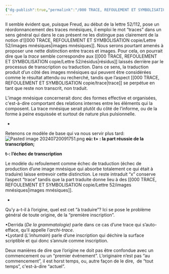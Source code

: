 ```yaml
---
{"dg-publish":true,"permalink":"/000 TRACE, REFOULEMENT ET SYMBOLISATION copie/Lettre 52/traces mnésiques/","created":"2024-07-20T09:17:06.593-04:00","updated":"2025-08-21T15:18:50.969-04:00"}
---
```



Il semble évident que, puisque Freud, au début de la lettre 52/112, pose un réordonnancement des traces mnésiques, il emploi le mot “traces” dans un sens général qui dans le cas présent ne les distingue pas clairement de la notion d’[[000 TRACE, REFOULEMENT ET SYMBOLISATION copie/Lettre 52/images mnésiques\|images mnésiques]]. Nous serons pourtant amenés à proposer une nette distinction entre traces et images. Pour cela, on pourrait dire que la _trace_ semble correspondre aux [[000 TRACE, REFOULEMENT ET SYMBOLISATION copie/Lettre 52/résidus\|résidus]] laissés derrière par le processus de transcription ou traduction. Dans ce sens, la traduction produit d’un côté des images mnésiques qui peuvent être considérées comme le résultat attendu ou recherché, tandis que l’aspect [[000 TRACE, REFOULEMENT ET SYMBOLISATION copie/trace\|trace]] se perpétue en tant que reste non transcrit, non traduit.

L’image mnésique concernerait donc des formes effective et organisées, c'est-à-dire comportant des relations internes entre les éléments qui la composent. La trace mnésique serait plutôt du côté de l’informe, ou de la forme à peine esquissée et surtout de nature plus pulsionnelle.

*

Retenons ce modèle de base qui va nous servir plus tard:
![Pasted image 20240720091751.png](/img/user/000%20TRACE,%20REFOULEMENT%20ET%20SYMBOLISATION%20copie/Lettre%2052/Pasted%20image%2020240720091751.png)
**où: t+ : la part réussie de la transcription;** 

**t-: l’échec de transcription**

Le modèle du refoulement comme échec de traduction (échec de production d’une image mnésique qui absorbe totalement ce qui était à traduire) laisse entrevoir cette distinction. Le reste intraduit “x” conserve l’aspect “trace” tandis que la part traduite donne lieu à des [[000 TRACE, REFOULEMENT ET SYMBOLISATION copie/Lettre 52/images mnésiques\|images mnésiques]].

*

Qu’y a-t-il à l’origine, quel est cet “à traduire”? Ici se pose le problème général de toute origine, de la “première inscription”. 

•Derrida (_De la grammatologie)_ parle dans ce cas d’une trace qui s’auto-efface, qu’il appelle l’_archi-trace_.   
•Lyotard (_L’inhumain_) parle d’une inscription qui déchire la surface scriptible et qui donc s’annule comme inscription. 

Deux manières de dire que l’origine ne doit pas être confondue avec un commencement ou un “premier événement”. L’originaire n’est pas “au commencement”, il est horst temps, ou, autre façon de le dire,  de “tout temps”, c'est-à-dire “actuel”.